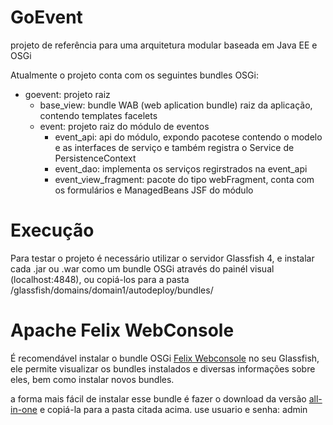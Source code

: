 GoEvent
=======

projeto de referência para uma arquitetura modular baseada em Java EE e OSGi 

Atualmente o projeto conta com os seguintes bundles OSGi:

<uL>
	<li>goevent: projeto raiz 
		<ul><li>base_view: bundle WAB (web aplication bundle) raiz da aplicação, contendo templates facelets</li></ul>
		<ul>
			<li>event: projeto raiz do módulo de eventos
				<ul>
					<li>event_api: api do módulo, expondo pacotese contendo o modelo e as interfaces de serviço e também registra o Service de PersistenceContext </li>
					<li>event_dao: implementa os serviços regirstrados na event_api</li>
					<li>event_view_fragment: pacote do tipo webFragment, conta com os formulários e ManagedBeans JSF do módulo</li>
				</ul>
			</li>
		</ul>
	</li>
</ul>


Execução
========

Para testar o projeto é necessário utilizar o servidor Glassfish 4, e instalar cada .jar ou .war como um bundle OSGi através do painél visual (localhost:4848), ou copiá-los para a pasta <glassfish>/glassfish/domains/domain1/autodeploy/bundles/

Apache Felix WebConsole
=======================

É recomendável instalar o bundle OSGi <a href="http://felix.apache.org/documentation/subprojects/apache-felix-web-console.html">Felix Webconsole</a> no seu Glassfish, ele permite visualizar os bundles instalados e diversas informações sobre eles, bem como instalar novos bundles.

a forma mais fácil de instalar esse bundle é fazer o download da versão <a href="http://ftp.unicamp.br/pub/apache//felix/org.apache.felix.webconsole-4.2.2-all.jar">all-in-one</a> e copiá-la para a pasta citada acima. 
use usuario e senha: admin
